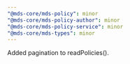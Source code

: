 ```yaml
---
"@mds-core/mds-policy": minor
"@mds-core/mds-policy-author": minor
"@mds-core/mds-policy-service": minor
"@mds-core/mds-types": minor
---
```


Added pagination to readPolicies().
